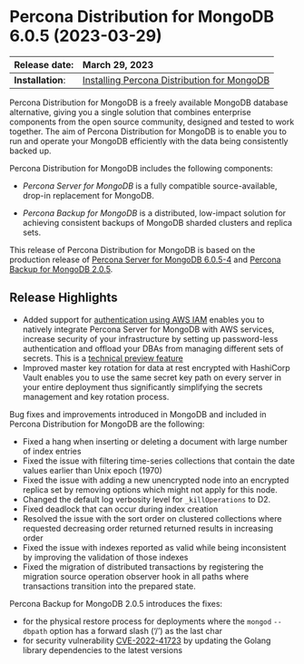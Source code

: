 # Percona Distribution for MongoDB 6.0.5 (2023-03-29)

| Release date:     | March 29, 2023      |
|:------------------|:----------------------|
| **Installation**: | [Installing Percona Distribution for MongoDB](installation.md)


Percona Distribution for MongoDB is a freely available MongoDB database alternative, giving you a single solution that combines enterprise components from the open source community, designed and tested to work together. The aim of Percona Distribution for MongoDB is to enable you to run and operate your
MongoDB efficiently with the data being consistently backed up.


Percona Distribution for MongoDB includes the following components:

* *Percona Server for MongoDB* is a fully compatible source-available, drop-in replacement
for MongoDB.

* *Percona Backup for MongoDB* is a distributed, low-impact solution for achieving
consistent backups of MongoDB sharded clusters and replica sets.

This release of Percona Distribution for MongoDB is based on the production release of [Percona Server for MongoDB 6.0.5-4](https://docs.percona.com/percona-server-for-mongodb/6.0/release_notes/6.0.5-4.html) and [Percona Backup for MongoDB 2.0.5](https://docs.percona.com/percona-backup-mongodb/release-notes/2.0.5.html).


## Release Highlights
  
* Added support for [authentication using AWS IAM](https://docs.percona.com/percona-server-for-mongodb/6.0/aws-iam.html) enables you to natively integrate Percona Server for MongoDB with AWS services, increase security of your infrastructure by setting up password-less authentication and offload your DBAs from managing different sets of secrets. This is a [technical preview feature](https://docs.percona.com/percona-server-for-mongodb/6.0/glossary.html#technical-preview-feature)
* Improved master key rotation for data at rest encrypted with HashiCorp Vault enables you to use the same secret key path on every server in your entire deployment thus significantly simplifying the secrets management and key rotation process.

Bug fixes and improvements introduced in MongoDB and included in Percona Distribution for MongoDB are the following:

* Fixed a hang when inserting or deleting a document with large number of index entries
* Fixed the issue with filtering time-series collections that contain the date values earlier than Unix epoch (1970)
* Fixed the issue with adding a new unencrypted node into an encrypted replica set by removing options which might not apply for this node.
* Changed the default log verbosity level for `_killOperations` to D2.
* Fixed deadlock that can occur during index creation
* Resolved the issue with the sort order on clustered collections where requested decreasing order returned returned results in increasing order
* Fixed the issue with indexes reported as valid while being inconsistent by improving the validation of those indexes
* Fixed the migration of distributed transactions by registering the migration source operation observer hook in all paths where transactions transition into the prepared state.
  
Percona Backup for MongoDB 2.0.5 introduces the fixes:

* for the physical restore process for deployments where the `mongod` `--dbpath` option has a forward slash (‘/’) as the last char
* for security vulnerability [CVE-2022-41723](https://cve.mitre.org/cgi-bin/cvename.cgi?name=CVE-2022-41723) by updating the Golang library dependencies to the latest versions


